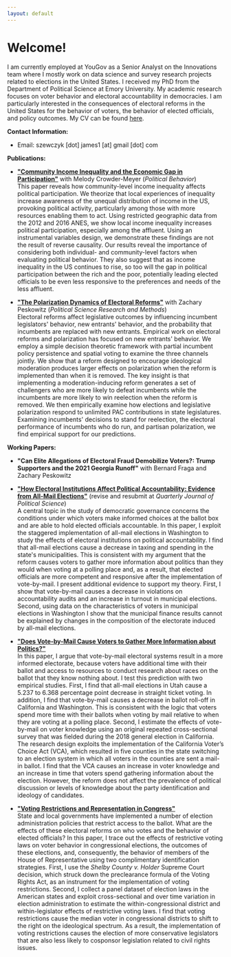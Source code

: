 ```yaml
---
layout: default
---
```


# Welcome!

I am currently employed at YouGov as a Senior Analyst on the Innovations team where I mostly work on data science and survey research projects related to elections in the United States. I received my PhD from the Department of Political Science at Emory University. My academic research focuses on voter behavior and electoral accountability in democracies. I am particularly interested in the consequences of electoral reforms in the United States for the behavior of voters, the behavior of elected officials, and policy outcomes. My CV can be found [here](http://jamesszewczyk.github.io/szewczyk_CV.pdf).

**Contact Information:**    

* Email: szewczyk [dot] james1 [at] gmail [dot] com

**Publications:**  

*   [**"Community Income Inequality and the Economic Gap in Participation"**](https://link.springer.com/article/10.1007/s11109-020-09621-6) with Melody Crowder-Meyer (*Political Behavior*)         
This paper reveals how community-level income inequality affects political participation. We theorize that local experiences of inequality increase awareness of the unequal distribution of income in the US, provoking political activity, particularly among those with more resources enabling them to act. Using restricted geographic data from the 2012 and 2016 ANES, we show local income inequality increases political participation, especially among the affluent. Using an instrumental variables design, we demonstrate these findings are not the result of reverse causality. Our results reveal the importance of considering both individual- and community-level factors when evaluating political behavior. They also suggest that as income inequality in the US continues to rise, so too will the gap in political participation between the rich and the poor, potentially leading elected officials to be even less responsive to the preferences and needs of the less affluent.         

*   [**"The Polarization Dynamics of Electoral Reforms"**](https://www.cambridge.org/core/journals/political-science-research-and-methods/article/polarization-dynamics-of-electoral-reforms/9A0D9EFA75C43F991E31D444698ABA21) with Zachary Peskowitz (*Political Science Research and Methods*)                
Electoral reforms affect legislative outcomes by influencing incumbent legislators' behavior, new entrants' behavior, and the probability that incumbents are replaced with new entrants. Empirical work on electoral reforms and polarization has focused on new entrants' behavior. We employ a simple decision theoretic framework with partial incumbent policy persistence and spatial voting to examine the three channels jointly. We show that a reform designed to encourage ideological moderation produces larger effects on polarization when the reform is implemented than when it is removed. The key insight is that implementing a moderation-inducing reform generates a set of challengers who are more likely to defeat incumbents while the incumbents are more likely to win reelection when the reform is removed. We then empirically examine how elections and legislative polarization respond to unlimited PAC contributions in state legislatures. Examining incumbents' decisions to stand for reelection, the electoral performance of incumbents who do run, and partisan polarization, we find empirical support for our predictions.      


**Working Papers:**       

* **"Can Elite Allegations of Electoral Fraud Demobilize Voters?: Trump Supporters and the 2021 Georgia Runoff"** with Bernard Fraga and Zachary Peskowitz

*   [**"How Electoral Institutions Affect Political Accountability: Evidence from All-Mail Elections"**](http://jamesszewczyk.github.io/VBM_V7.pdf) (revise and resubmit at *Quarterly Journal of Political Science*)               
A central topic in the study of democratic governance concerns the conditions under which voters make informed choices at the ballot box and are able to hold elected officials accountable. In this paper, I exploit the staggered implementation of all-mail elections in Washington to study the effects of electoral institutions on political accountability. I find that all-mail elections cause a decrease in taxing and spending in the state's municipalities. This is consistent with my argument that the reform causes voters to gather more information about politics than they would when voting at a polling place and, as a result, that elected officials are more competent and responsive after the implementation of vote-by-mail. I present additional evidence to support my theory. First, I show that vote-by-mail causes a decrease in violations on accountability audits and an increase in turnout in municipal elections. Second, using data on the characteristics of voters in municipal elections in Washington I show that the municipal finance results cannot be explained by changes in the composition of the electorate induced by all-mail elections.     

*   [**"Does Vote-by-Mail Cause Voters to Gather More Information about Politics?"**](http://jamesszewczyk.github.io/VBM_Information.pdf)    
In this paper, I argue that vote-by-mail electoral systems result in a more informed electorate, because voters have additional time with their ballot and access to resources to conduct research about races on the ballot that they know nothing about. I test this prediction with two empirical studies. First, I find that all-mail elections in Utah cause a 5.237 to 6.368 percentage point decrease in straight ticket voting. In addition, I find that vote-by-mail causes a decrease in ballot roll-off in California and Washington. This is consistent with the logic that voters spend more time with their ballots when voting by mail relative to when they are voting at a polling place. Second, I estimate the effects of vote-by-mail on voter knowledge using an original repeated cross-sectional survey that was fielded during the 2018 general election in California. The research design exploits the implementation of the California Voter’s Choice Act (VCA), which resulted in five counties in the state switching to an election system in which all voters in the counties are sent a mail-in ballot. I find that the VCA causes an increase in voter knowledge and an increase in time that voters spend gathering information about the election. However, the reform does not affect the prevalence of political discussion or levels of knowledge about the party identification and ideology of candidates.      

*   [**"Voting Restrictions and Representation in Congress"**](http://jamesszewczyk.github.io/voting_restrictions_representation.pdf)    
State and local governments have implemented a number of election administration policies that restrict access to the ballot. What are the effects of these electoral reforms on who votes and the behavior of elected officials? In this paper, I trace out the effects of restrictive voting laws on voter behavior in congressional elections, the outcomes of these elections, and, consequently, the behavior of members of the House of Representative using two complimentary identification strategies. First, I use the *Shelby County v. Holder* Supreme Court decision, which struck down the preclearance formula of the Voting Rights Act, as an instrument for the implementation of voting restrictions. Second, I collect a panel dataset of election laws in the American states and exploit cross-sectional and over time variation in election administration to estimate the within-congressional district and within-legislator effects of restrictive voting laws. I find that voting restrictions cause the median voter in congressional districts to shift to the right on the ideological spectrum. As a result, the implementation of voting restrictions causes the election of more conservative legislators that are also less likely to cosponsor legislation related to civil rights issues. 

